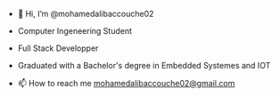 - 👋 Hi, I’m @mohamedalibaccouche02
- Computer Ingeneering Student
- Full Stack Developper
- Graduated with a Bachelor's degree in Embedded Systemes and IOT

- 📫 How to reach me mohamedalibaccouche02@gmail.com

<!---
mohamedalibaccouche02/mohamedalibaccouche02 is a ✨ special ✨ repository because its `README.md` (this file) appears on your GitHub profile.
You can click the Preview link to take a look at your changes.
--->
